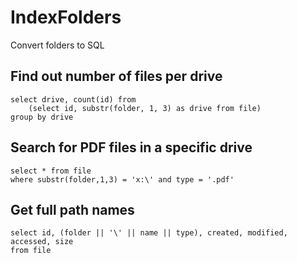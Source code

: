 # IndexFolders
Convert folders to SQL

## Find out number of files per drive
```
select drive, count(id) from 
	(select id, substr(folder, 1, 3) as drive from file) 
group by drive 
```

## Search for PDF files in a specific drive
```
select * from file 
where substr(folder,1,3) = 'x:\' and type = '.pdf' 
```

## Get full path names
```
select id, (folder || '\' || name || type), created, modified, accessed, size 
from file 
```
